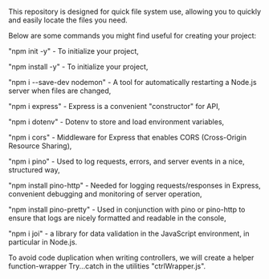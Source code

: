 This repository is designed for quick file system use, allowing you to quickly and easily locate the files you need.

Below are some commands you might find useful for creating your project:

"npm init -y" - To initialize your project,

"npm install -y" - To initialize your project,

"npm i --save-dev nodemon" - A tool for automatically restarting a Node.js server when files are changed,

"npm i express" - Express is a convenient "constructor" for API,

"npm i dotenv" - Dotenv to store and load environment variables,

"npm i cors" - Middleware for Express that enables CORS (Cross-Origin Resource Sharing),

"npm i pino" - Used to log requests, errors, and server events in a nice, structured way,

"npm install pino-http" - Needed for logging requests/responses in Express, convenient debugging and monitoring of server operation,

"npm install pino-pretty" - Used in conjunction with pino or pino-http to ensure that logs are nicely formatted and readable in the console,

"npm i joi" - a library for data validation in the JavaScript environment, in particular in Node.js.

To avoid code duplication when writing controllers, we will create a helper function-wrapper Try...catch in the utilities "ctrlWrapper.js".
